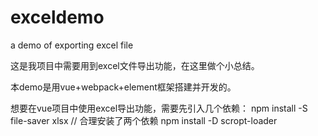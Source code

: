 # exceldemo
a demo of exporting excel file

这是我项目中需要用到excel文件导出功能，在这里做个小总结。

本demo是用vue+webpack+element框架搭建并开发的。

想要在vue项目中使用excel导出功能，需要先引入几个依赖：
npm install -S file-saver xlsx // 合理安装了两个依赖
npm install -D scropt-loader
